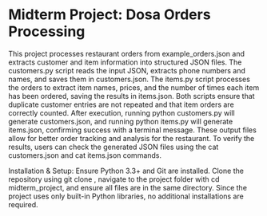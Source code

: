 # **Midterm Project: Dosa Orders Processing**  




This project processes restaurant orders from example_orders.json and extracts customer and item information into structured JSON files. The customers.py script reads the input JSON, extracts phone numbers and names, and saves them in customers.json. The items.py script processes the orders to extract item names, prices, and the number of times each item has been ordered, saving the results in items.json. Both scripts ensure that duplicate customer entries are not repeated and that item orders are correctly counted. After execution, running python customers.py will generate customers.json, and running python items.py will generate items.json, confirming success with a terminal message. These output files allow for better order tracking and analysis for the restaurant. To verify the results, users can check the generated JSON files using the cat customers.json and cat items.json commands.

Installation & Setup:
Ensure Python 3.3+ and Git are installed. Clone the repository using git clone <your-repo-link>, navigate to the project folder with cd midterm_project, and ensure all files are in the same directory. Since the project uses only built-in Python libraries, no additional installations are required.







